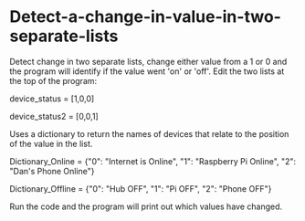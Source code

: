 # Detect-a-change-in-value-in-two-separate-lists
Detect  change in two separate lists, change either value from a 1 or 0 and the program will identify if the value went 'on' or 'off'.  Edit the two lists at the top of the program:

device_status = [1,0,0] 

device_status2 = [0,0,1]

Uses a dictionary to return the names of devices that relate to the position of the value in the list.

Dictionary_Online = {"0": "Internet is Online", "1": "Raspberry Pi Online", "2": "Dan's Phone Online"}

Dictionary_Offline = {"0": "Hub OFF", "1": "Pi OFF", "2": "Phone OFF"}


Run the code and the program will print out which values have changed.

